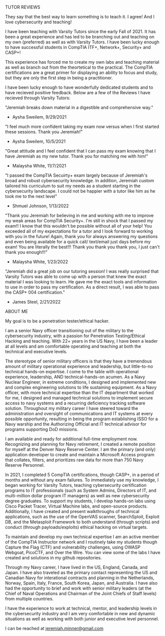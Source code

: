 TUTOR REVIEWS

They say that the best way to learn something is to teach it.  I agree!  And I love cybersecurity and teaching!  

I have been teaching with Varsity Tutors since the early Fall of 2021.  It has been a great experience and has led to be branching out and teaching on my own 
(preferred) as well as with Varsity Tutors.  I have been lucky enough to have successful students in CompTIA ITF+, Network+, Security+ and CASP+!

This experience has forced me to create my own labs and teaching material as well as branch out from the theortetical to the practical.  The CompTIA certifications are
a great primer for displaying an ability to focus and study, but they are only the first step in being a practitioner.  

I have been lucky enough to have wonderfully dedicated students and to have recieved positive feedback.  Below are a few of the Reviews I have recieved through
Varsity Tutors:

"Jeremiah breaks down material in a digestible and comprehensive way."
- Aysha Sweilem, 9/29/2021

"I feel much more confident taking my exam now versus when I first started these sessions.  Thank you Jeremiah!"
- Aysha Sweilem, 10/5/2021

"Great attitude and I feel confident that I can pass my exam knowing that I have Jeremiah as my new tutor.  Thank you for matching me with him!"
- Malaysha White, 11/7/2021

"I passed the CompTIA Secuirty+ exam largely because of Jeremiah's broad and robust cybersecurity knowledge.  In addition, Jeremiah custom tailored his curriculum to
suit my needs as a student starting in the cybersecurity landscape.  I could not be happier with a tutor like him as he took me to the next level"
- Shmuel Johnson, 1/13/2022

"Thank you Jeremiah for believing in me and working with me to improve my weak areas for CompTIA Security+. I'm still in shock that I passed my exam!! I know that
this wouldn't be possible without all of your help! You exceeded all of my expectations for a tutor and I look forward to working with you in the future! Again,
thank you for always answering my questions and even being available for a quick call/ text/email just days before my exam! You are literally the best!!! Thank you
thank you thank you, I just can't thank you enough!!!"
- Malaysha White, 1/23/2022

"Jeremiah did a great job on our tutoring session! I was really surprised that Varsity Tutors was able to come up with a person that knew the exact material I was
looking to learn. He gave me the exact tools and information to use in order to pass my certification. As a direct result, I was able to pass the CASP+ 004
certification."
- James Steel, 2/21/2022

ABOUT ME

My goal is to be a penetration tester/ethical hacker.

I am a senior Navy officer transitioning out of the military to the cybersecurity industry, with a passion for Penetration Testing/Ethical Hacking and teaching.
With 22+ years in the US Navy, I have been a leader at all levels and am comfortable operating and teaching at both the technical and executive levels.

The stereotype of senior military officers is that they have a tremendous amount of military operational experience and leadership, but little-to-no
technical hands-on expertise.  I come to the table with operational experience, leadership, AND technical-hands-on acumen.  As a Navy Nuclear Engineer,
in extreme conditions, I designed and implemented new and complex engineering solutions to life sustaining equipment.  As a Navy officer, with more
technical expertise than the IT department that worked for me, I designed and managed technical solutions to implement secure access to navy systems and
a recurring deficiency tracking software solution.  Throughout my military career I have steered toward the administration and oversight of communications
and IT systems at every possible opportunity, resulting in being the program establishing ISSO for a Navy warship and the Authorizing Official and
IT technical advisor for programs supporting DoD missions.

I am available and ready for additional full-time employment now.  Recognizing and planning for Navy retirement, I created a remote position for myself
at the Denver Navy Reserve Center.  I am the primary (and only) application developer to create and maintain a Microsoft Access program that collates,
filters, and prioritizes raw data for more than 750 Navy Reserve Personnel.  

In 2021, I completed 5 CompTIA certifications, though CASP+, in a period of months and without any exam failures.  To immediately use my knowledge, I began
working for Varsity Tutors, teaching cybersecurity certification programs to IT professionals (such as System Admins, Directors of IT, and multi-million
dollar program IT managers) as well as new cybersecurity degree graduates.  To support my students, I develop hands-on labs using Cisco Packet Tracer,
Virtual Machine labs, and open-source products.  Additionally, I have created and present walkthroughs of technical applications, such as the use of the
OpenVAS scanner, SearchSploit, Exploit DB, and the Metasploit Framework to both understand (through scripts) and conduct (through payloads/exploits)
ethical hacking on virtual targets.  

To maintain and develop my own technical expertise I am an active member of the CompTIA Instructor network and I routinely take my students though
Capture the Flag (CTF) and vulnerability challenges, using OWASP Webgoat, PicoCTF, and Over the Wire.  You can view some of the labs I have created
and solutions in my github repositories.

Through my Navy career, I have lived in the US, England, Canada, and Japan.  I have also traveled as the primary contact representing the US and 
Canadian Navy for interational contracts and planning in the Netherlands, Norway, Spain, Italy, France, South Korea, Japan, and Australia. I have also
had the opportunity to brief and work with senior military leaders (at the Chief of Naval Operations and Chairman of the Joint Chiefs of Staff levels)
from multiple countries.

I have the experience to work at technical, mentor, and leadership levels in the cybersecurity industry and I am very comfortable in new and dynamic
situations as well as working with both junior and executive level personnel.

I can be reached at jeremiah.minner@gmail.com
